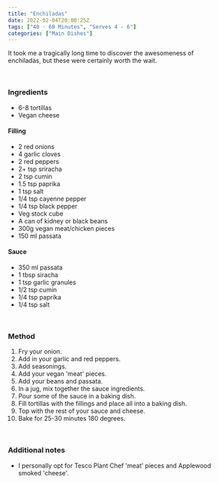 ```yaml
---
title: "Enchiladas"
date: 2022-02-04T20:00:25Z
tags: ["40 - 60 Minutes", "Serves 4 - 6"]
categories: ["Main Dishes"]
---
```

It took me a tragically long time to discover the awesomeness of enchiladas, but these were certainly worth the wait.
&nbsp;

&nbsp;
### Ingredients
* 6-8 tortillas
* Vegan cheese 
#### Filling
* 2 red onions
* 4 garlic cloves
* 2 red peppers
* 2+ tsp sriracha
* 2 tsp cumin
* 1.5 tsp paprika
* 1 tsp salt
* 1/4 tsp cayenne pepper
* 1/4 tsp black pepper
* Veg stock cube
* A can of kidney or black beans
* 300g vegan meat/chicken pieces 
* 150 ml passata
#### Sauce
* 350 ml passata
* 1 tbsp siracha
* 1 tsp garlic granules
* 1/2 tsp cumin
* 1/4 tsp paprika
* 1/4 tsp salt
&nbsp;

&nbsp;
### Method
1. Fry your onion.
2. Add in your garlic and red peppers.
3. Add seasonings.
4. Add your vegan 'meat' pieces.
5. Add your beans and passata.
6. In a jug, mix together the sauce ingredients.
7. Pour some of the sauce in a baking dish.
7. Fill tortillas with the fillings and place all into a baking dish.
8. Top with the rest of your sauce and cheese.
9. Bake for 25-30 minutes 180 degrees.
&nbsp;

&nbsp;
### Additional notes
* I personally opt for Tesco Plant Chef 'meat' pieces and Applewood smoked 'cheese'.


